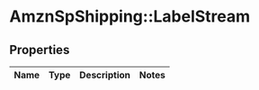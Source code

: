 # AmznSpShipping::LabelStream

## Properties
Name | Type | Description | Notes
------------ | ------------- | ------------- | -------------

